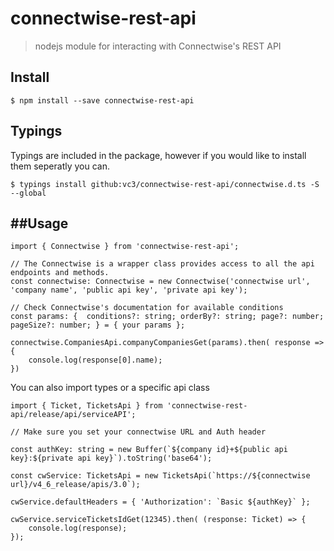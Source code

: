 # connectwise-rest-api

> nodejs module for interacting with Connectwise's REST API

## Install 

```
$ npm install --save connectwise-rest-api
```

## Typings

Typings are included in the package, however if you would like to install them seperatly you can.

```
$ typings install github:vc3/connectwise-rest-api/connectwise.d.ts -S --global
```


##Usage
---------

```
import { Connectwise } from 'connectwise-rest-api';

// The Connectwise is a wrapper class provides access to all the api endpoints and methods.
const connectwise: Connectwise = new Connectwise('connectwise url', 'company name', 'public api key', 'private api key');

// Check Connectwise's documentation for available conditions
const params: {  conditions?: string; orderBy?: string; page?: number; pageSize?: number; } = { your params };

connectwise.CompaniesApi.companyCompaniesGet(params).then( response => {
    console.log(response[0].name);
})
```

You can also import types or a specific api class

```
import { Ticket, TicketsApi } from 'connectwise-rest-api/release/api/serviceAPI';

// Make sure you set your connectwise URL and Auth header

const authKey: string = new Buffer(`${company id}+${public api key}:${private api key}`).toString('base64');

const cwService: TicketsApi = new TicketsApi(`https://${connectwise url}/v4_6_release/apis/3.0`);

cwService.defaultHeaders = { 'Authorization': `Basic ${authKey}` };

cwService.serviceTicketsIdGet(12345).then( (response: Ticket) => {
    console.log(response);
});
```